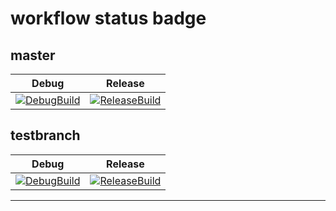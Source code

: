 # workflow status badge
## master
|Debug|Release|
|-|-|
|[![DebugBuild](https://github.com/fujisawaneec/TestActions/actions/workflows/DebugBuild.yml/badge.svg)](https://github.com/fujisawaneec/TestActions/actions/workflows/DebugBuild.yml)|[![ReleaseBuild](https://github.com/fujisawaneec/TestActions/actions/workflows/ReleaseBuild.yml/badge.svg)](https://github.com/fujisawaneec/TestActions/actions/workflows/ReleaseBuild.yml)|

## testbranch
|Debug|Release|
|-|-|
|[![DebugBuild](https://github.com/fujisawaneec/TestActions/actions/workflows/DebugBuild.yml/badge.svg?branch=testbranch)](https://github.com/fujisawaneec/TestActions/actions/workflows/DebugBuild.yml)|[![ReleaseBuild](https://github.com/fujisawaneec/TestActions/actions/workflows/ReleaseBuild.yml/badge.svg?branch=testbranch)](https://github.com/fujisawaneec/TestActions/actions/workflows/ReleaseBuild.yml)|
---
